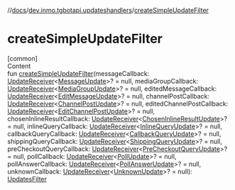 //[docs](../../index.md)/[dev.inmo.tgbotapi.updateshandlers](index.md)/[createSimpleUpdateFilter](create-simple-update-filter.md)



# createSimpleUpdateFilter  
[common]  
Content  
fun [createSimpleUpdateFilter](create-simple-update-filter.md)(messageCallback: [UpdateReceiver](index.md#%5Bdev.inmo.tgbotapi.updateshandlers%2FUpdateReceiver%2F%2F%2FPointingToDeclaration%2F%5D%2FClasslikes%2F625018081)<[MessageUpdate](../dev.inmo.tgbotapi.types.update/-message-update/index.md)>? = null, mediaGroupCallback: [UpdateReceiver](index.md#%5Bdev.inmo.tgbotapi.updateshandlers%2FUpdateReceiver%2F%2F%2FPointingToDeclaration%2F%5D%2FClasslikes%2F625018081)<[MediaGroupUpdate](../dev.inmo.tgbotapi.types.update.MediaGroupUpdates/-media-group-update/index.md)>? = null, editedMessageCallback: [UpdateReceiver](index.md#%5Bdev.inmo.tgbotapi.updateshandlers%2FUpdateReceiver%2F%2F%2FPointingToDeclaration%2F%5D%2FClasslikes%2F625018081)<[EditMessageUpdate](../dev.inmo.tgbotapi.types.update/-edit-message-update/index.md)>? = null, channelPostCallback: [UpdateReceiver](index.md#%5Bdev.inmo.tgbotapi.updateshandlers%2FUpdateReceiver%2F%2F%2FPointingToDeclaration%2F%5D%2FClasslikes%2F625018081)<[ChannelPostUpdate](../dev.inmo.tgbotapi.types.update/-channel-post-update/index.md)>? = null, editedChannelPostCallback: [UpdateReceiver](index.md#%5Bdev.inmo.tgbotapi.updateshandlers%2FUpdateReceiver%2F%2F%2FPointingToDeclaration%2F%5D%2FClasslikes%2F625018081)<[EditChannelPostUpdate](../dev.inmo.tgbotapi.types.update/-edit-channel-post-update/index.md)>? = null, chosenInlineResultCallback: [UpdateReceiver](index.md#%5Bdev.inmo.tgbotapi.updateshandlers%2FUpdateReceiver%2F%2F%2FPointingToDeclaration%2F%5D%2FClasslikes%2F625018081)<[ChosenInlineResultUpdate](../dev.inmo.tgbotapi.types.update/-chosen-inline-result-update/index.md)>? = null, inlineQueryCallback: [UpdateReceiver](index.md#%5Bdev.inmo.tgbotapi.updateshandlers%2FUpdateReceiver%2F%2F%2FPointingToDeclaration%2F%5D%2FClasslikes%2F625018081)<[InlineQueryUpdate](../dev.inmo.tgbotapi.types.update/-inline-query-update/index.md)>? = null, callbackQueryCallback: [UpdateReceiver](index.md#%5Bdev.inmo.tgbotapi.updateshandlers%2FUpdateReceiver%2F%2F%2FPointingToDeclaration%2F%5D%2FClasslikes%2F625018081)<[CallbackQueryUpdate](../dev.inmo.tgbotapi.types.update/-callback-query-update/index.md)>? = null, shippingQueryCallback: [UpdateReceiver](index.md#%5Bdev.inmo.tgbotapi.updateshandlers%2FUpdateReceiver%2F%2F%2FPointingToDeclaration%2F%5D%2FClasslikes%2F625018081)<[ShippingQueryUpdate](../dev.inmo.tgbotapi.types.update/-shipping-query-update/index.md)>? = null, preCheckoutQueryCallback: [UpdateReceiver](index.md#%5Bdev.inmo.tgbotapi.updateshandlers%2FUpdateReceiver%2F%2F%2FPointingToDeclaration%2F%5D%2FClasslikes%2F625018081)<[PreCheckoutQueryUpdate](../dev.inmo.tgbotapi.types.update/-pre-checkout-query-update/index.md)>? = null, pollCallback: [UpdateReceiver](index.md#%5Bdev.inmo.tgbotapi.updateshandlers%2FUpdateReceiver%2F%2F%2FPointingToDeclaration%2F%5D%2FClasslikes%2F625018081)<[PollUpdate](../dev.inmo.tgbotapi.types.update/-poll-update/index.md)>? = null, pollAnswerCallback: [UpdateReceiver](index.md#%5Bdev.inmo.tgbotapi.updateshandlers%2FUpdateReceiver%2F%2F%2FPointingToDeclaration%2F%5D%2FClasslikes%2F625018081)<[PollAnswerUpdate](../dev.inmo.tgbotapi.types.update/-poll-answer-update/index.md)>? = null, unknownCallback: [UpdateReceiver](index.md#%5Bdev.inmo.tgbotapi.updateshandlers%2FUpdateReceiver%2F%2F%2FPointingToDeclaration%2F%5D%2FClasslikes%2F625018081)<[UnknownUpdate](../dev.inmo.tgbotapi.types.update.abstracts/-unknown-update/index.md)>? = null): [UpdatesFilter](-updates-filter/index.md)  



